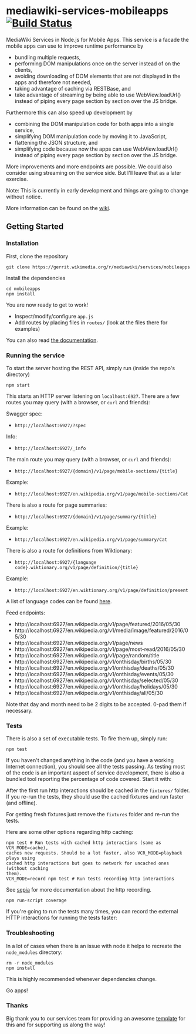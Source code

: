 # mediawiki-services-mobileapps [![Build Status](https://travis-ci.org/wikimedia/mediawiki-services-mobileapps.svg?branch=master)](https://travis-ci.org/wikimedia/mediawiki-services-mobileapps)

MediaWiki Services in Node.js for Mobile Apps.
This service is a facade the mobile apps can use to improve runtime performance by
* bundling multiple requests,
* performing DOM manipulations once on the server instead of on the clients,
* avoiding downloading of DOM elements that are not displayed in the apps and therefore not needed,
* taking advantage of caching via RESTBase, and
* take advantage of streaming by being able to use WebView.loadUrl() instead of piping every page section by section over the JS bridge.

Furthermore this can also speed up development by
* combining the DOM manipulation code for both apps into a single service,
* simplifying DOM manipulation code by moving it to JavaScript,
* flattening the JSON structure, and
* simplifying code because now the apps can use WebView.loadUrl() instead of piping every page section by section over the JS bridge.

More improvements and more endpoints are possible. We could also consider using streaming on the service side. But I'll leave that as a later exercise.

Note: This is currently in early development and things are going to change without notice.

More information can be found on the [wiki](https://www.mediawiki.org/wiki/Wikimedia_Apps/Team/RESTBase_services_for_apps).

## Getting Started

### Installation

First, clone the repository

```
git clone https://gerrit.wikimedia.org/r/mediawiki/services/mobileapps
```

Install the dependencies

```
cd mobileapps
npm install
```

You are now ready to get to work!

* Inspect/modify/configure `app.js`
* Add routes by placing files in `routes/` (look at the files there for examples)

You can also read [the documentation](https://www.mediawiki.org/wiki/ServiceTemplateNode).

### Running the service

To start the server hosting the REST API, simply run (inside the repo's directory)

```
npm start
```

This starts an HTTP server listening on `localhost:6927`. There are a few
routes you may query (with a browser, or `curl` and friends):

Swagger spec:
* `http://localhost:6927/?spec`

Info:
* `http://localhost:6927/_info`

The main route you may query (with a browser, or `curl` and friends):
* `http://localhost:6927/{domain}/v1/page/mobile-sections/{title}`

Example:
* `http://localhost:6927/en.wikipedia.org/v1/page/mobile-sections/Cat`

There is also a route for page summaries:
* `http://localhost:6927/{domain}/v1/page/summary/{title}`

Example:
* `http://localhost:6927/en.wikipedia.org/v1/page/summary/Cat`

There is also a route for definitions from Wiktionary:
* `http://localhost:6927/{language code}.wiktionary.org/v1/page/definition/{title}`

Example:
* `http://localhost:6927/en.wiktionary.org/v1/page/definition/present`

A list of language codes can be found [here](https://meta.wikimedia.org/wiki/Special:SiteMatrix).

Feed endpoints:
* http://localhost:6927/en.wikipedia.org/v1/page/featured/2016/05/30
* http://localhost:6927/en.wikipedia.org/v1/media/image/featured/2016/05/30
* http://localhost:6927/en.wikipedia.org/v1/page/news
* http://localhost:6927/en.wikipedia.org/v1/page/most-read/2016/05/30
* http://localhost:6927/en.wikipedia.org/v1/page/random/title
* http://localhost:6927/en.wikipedia.org/v1/onthisday/births/05/30
* http://localhost:6927/en.wikipedia.org/v1/onthisday/deaths/05/30
* http://localhost:6927/en.wikipedia.org/v1/onthisday/events/05/30
* http://localhost:6927/en.wikipedia.org/v1/onthisday/selected/05/30
* http://localhost:6927/en.wikipedia.org/v1/onthisday/holidays/05/30
* http://localhost:6927/en.wikipedia.org/v1/onthisday/all/05/30

Note that day and month need to be 2 digits to be accepted. 0-pad them if necessary.

### Tests

There is also a set of executable tests. To fire them up, simply run:

```
npm test
```

If you haven't changed anything in the code (and you have a working Internet
connection), you should see all the tests passing. As testing most of the code
is an important aspect of service development, there is also a bundled tool
reporting the percentage of code covered. Start it with:

After the first run http interactions should be cached in the `fixtures/`
folder. If you re-run the tests, they should use the cached fixtures and run
faster (and offline).

For getting fresh fixtures just remove the `fixtures` folder and re-run the
tests.

Here are some other options regarding http caching:

```
npm test # Run tests with cached http interactions (same as VCR_MODE=cache),
caches new requests. Should be a lot faster, also VCR_MODE=playback plays using
cached http interactions but goes to network for uncached ones (without caching
them).
VCR_MODE=record npm test # Run tests recording http interactions
```

See [sepia](https://www.npmjs.com/package/sepia) for more documentation about
the http recording.

```
npm run-script coverage
```

If you're going to run the tests many times, you can record the external HTTP
interactions for running the tests faster:

### Troubleshooting

In a lot of cases when there is an issue with node it helps to recreate the
`node_modules` directory:

```
rm -r node_modules
npm install
```

This is highly recommended whenever dependencies change.

Go apps!

### Thanks

Big thank you to our services team for providing an awesome
[template](https://github.com/wikimedia/service-template-node)
for this and for supporting us along the way!
